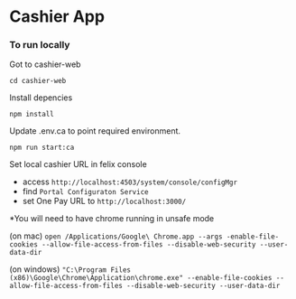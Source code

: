 # Cashier App

### To run locally
Got to cashier-web

`cd cashier-web`

Install depencies

`npm install`

Update .env.ca to point required environment.

`npm run start:ca` 

Set local cashier URL in felix console

- access `http://localhost:4503/system/console/configMgr`
- find `Portal Configuraton Service`
- set One Pay URL to `http://localhost:3000/`

*You will need to have chrome running in unsafe mode

(on mac) `open /Applications/Google\ Chrome.app --args -enable-file-cookies --allow-file-access-from-files --disable-web-security --user-data-dir`

(on windows) `"C:\Program Files (x86)\Google\Chrome\Application\chrome.exe" --enable-file-cookies --allow-file-access-from-files --disable-web-security --user-data-dir`